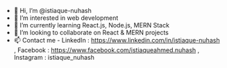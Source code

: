- 👋 Hi, I’m @istiaque-nuhash
- 👀 I’m interested in web development
- 🌱 I’m currently learning React.js, Node.js, MERN Stack
- 💞️ I’m looking to collaborate on React & MERN projects
- 📫 Contact me - LinkedIn : https://www.linkedin.com/in/istiaque-nuhash , Facebook : https://www.facebook.com/istiaqueahmed.nuhash , Instagram : istiaque_nuhash

<!---
istiaque-nuhash/istiaque-nuhash is a ✨ special ✨ repository because its `README.md` (this file) appears on your GitHub profile.
You can click the Preview link to take a look at your changes.
--->

